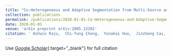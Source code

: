 ```yaml
---
title: "Co-Heterogeneous and Adaptive Segmentation from Multi-Source and Multi-Phase CT Imaging Data: A Study on Pathological Liver and Lesion Segmentation"
collection: publications
permalink: /publications/2020-01-01-Co-Heterogeneous-and-Adaptive-Segmentation-from-Multi-Source-and-Multi-Phase-CT-Imaging-Data-A-Study-on-Pathological-Liver-and-Lesion-Segmentation
date: 2020-01-01
venue: 'arXiv preprint arXiv:2005.13201'
citation: ' Ashwin Raju,  Chi-Tung Cheng,  Yunakai Huo,  Jinzheng Cai,  Junzhou Huang,  Jing Xiao,  Le Lu,  ChienHuang Liao,  <b>Adam P Harrison<>, &quot;Co-Heterogeneous and Adaptive Segmentation from Multi-Source and Multi-Phase CT Imaging Data: A Study on Pathological Liver and Lesion Segmentation.&quot; arXiv preprint arXiv:2005.13201, 2020.'
---
```

Use [Google Scholar](https://scholar.google.com/scholar?q=Co+Heterogeneous+and+Adaptive+Segmentation+from+Multi+Source+and+Multi+Phase+CT+Imaging+Data:+A+Study+on+Pathological+Liver+and+Lesion+Segmentation){:target="_blank"} for full citation